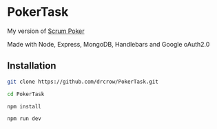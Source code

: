 # PokerTask

My version of [Scrum Poker](https://scrumpoker.online/)

Made with Node, Express, MongoDB, Handlebars and Google oAuth2.0

## Installation

```bash
git clone https://github.com/drcrow/PokerTask.git

cd PokerTask

npm install

npm run dev
```